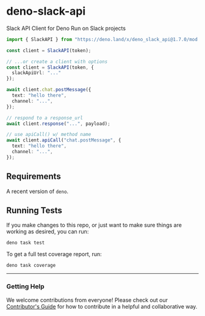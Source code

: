 # deno-slack-api

Slack API Client for Deno Run on Slack projects

```ts
import { SlackAPI } from "https://deno.land/x/deno_slack_api@1.7.0/mod.ts"

const client = SlackAPI(token);

// ...or create a client with options
const client = SlackAPI(token, {
  slackApiUrl: "..."
});

await client.chat.postMessage({
  text: "hello there",
  channel: "...",
});

// respond to a response_url
await client.response("...", payload);

// use apiCall() w/ method name
await client.apiCall("chat.postMessage", {
  text: "hello there",
  channel: "...",
});
```

## Requirements

A recent version of `deno`.

## Running Tests

If you make changes to this repo, or just want to make sure things are working as desired, you can run:

    deno task test

To get a full test coverage report, run:

    deno task coverage

---

### Getting Help

We welcome contributions from everyone! Please check out our
[Contributor's Guide](.github/CONTRIBUTING.md) for how to contribute in a
helpful and collaborative way.
